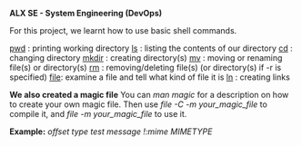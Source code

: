 <b>ALX SE - System Engineering (DevOps)</b>

For this project, we learnt how to use basic shell commands.

<u>pwd</u> : printing working directory
<u>ls</u> : listing the contents of our directory
<u>cd</u> : changing directory
<u>mkdir</u> : creating directory(s)
<u>mv</u> : moving or renaming file(s) or directory(s)
<u>rm</u> : removing/deleting file(s) (or directory(s) if -r is specified)
<u>file</u>: examine a file and tell what kind of file it is
<u>ln</u> : creating links

<b>We also created a magic file</b>
You can <i>man magic</i> for a description on how to create your own magic file.
Then use <i>file -C -m your_magic_file</i> to compile it,
and <i>file -m your_magic_file</i> to use it.

<strong>Example:</strong>
<i>offset type test message</i>
<i>!:mime MIMETYPE</i>
